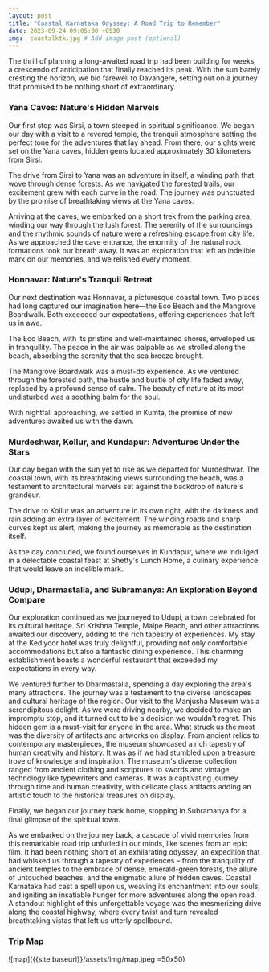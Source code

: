 ```yaml
---
layout: post
title: "Coastal Karnataka Odyssey: A Road Trip to Remember"
date: 2023-09-24 09:05:00 +0530
img:  coastalktk.jpg # Add image post (optional)
---
```


The thrill of planning a long-awaited road trip had been building for weeks, a crescendo of anticipation that finally reached its peak. With the sun barely cresting the horizon, we bid farewell to Davangere, setting out on a journey that promised to be nothing short of extraordinary.

### Yana Caves: Nature's Hidden Marvels

Our first stop was Sirsi, a town steeped in spiritual significance. We began our day with a visit to a revered temple, the tranquil atmosphere setting the perfect tone for the adventures that lay ahead. From there, our sights were set on the Yana caves, hidden gems located approximately 30 kilometers from Sirsi.

The drive from Sirsi to Yana was an adventure in itself, a winding path that wove through dense forests. As we navigated the forested trails, our excitement grew with each curve in the road. The journey was punctuated by the promise of breathtaking views at the Yana caves.

Arriving at the caves, we embarked on a short trek from the parking area, winding our way through the lush forest. The serenity of the surroundings and the rhythmic sounds of nature were a refreshing escape from city life. As we approached the cave entrance, the enormity of the natural rock formations took our breath away. It was an exploration that left an indelible mark on our memories, and we relished every moment. 

### Honnavar: Nature's Tranquil Retreat

Our next destination was Honnavar, a picturesque coastal town. Two places had long captured our imagination here—the Eco Beach and the Mangrove Boardwalk. Both exceeded our expectations, offering experiences that left us in awe.

The Eco Beach, with its pristine and well-maintained shores, enveloped us in tranquility. The peace in the air was palpable as we strolled along the beach, absorbing the serenity that the sea breeze brought.

The Mangrove Boardwalk was a must-do experience. As we ventured through the forested path, the hustle and bustle of city life faded away, replaced by a profound sense of calm. The beauty of nature at its most undisturbed was a soothing balm for the soul.

With nightfall approaching, we settled in Kumta, the promise of new adventures awaited us with the dawn.

### Murdeshwar, Kollur, and Kundapur: Adventures Under the Stars

Our day began with the sun yet to rise as we departed for Murdeshwar. The coastal town, with its breathtaking views surrounding the beach, was a testament to architectural marvels set against the backdrop of nature's grandeur.

The drive to Kollur was an adventure in its own right, with the darkness and rain adding an extra layer of excitement. The winding roads and sharp curves kept us alert, making the journey as memorable as the destination itself.

As the day concluded, we found ourselves in Kundapur, where we indulged in a delectable coastal feast at Shetty's Lunch Home, a culinary experience that would leave an indelible mark.

### Udupi, Dharmastalla, and Subramanya: An Exploration Beyond Compare

Our exploration continued as we journeyed to Udupi, a town celebrated for its cultural heritage. Sri Krishna Temple, Malpe Beach, and other attractions awaited our discovery, adding to the rich tapestry of experiences. My stay at the Kediyoor hotel was truly delightful, providing not only comfortable accommodations but also a fantastic dining experience. This charming establishment boasts a wonderful restaurant that exceeded my expectations in every way.

We ventured further to Dharmastalla, spending a day exploring the area's many attractions. The journey was a testament to the diverse landscapes and cultural heritage of the region. Our visit to the Manjusha Museum was a serendipitous delight. As we were driving nearby, we decided to make an impromptu stop, and it turned out to be a decision we wouldn't regret. This hidden gem is a must-visit for anyone in the area. What struck us the most was the diversity of artifacts and artworks on display. From ancient relics to contemporary masterpieces, the museum showcased a rich tapestry of human creativity and history. It was as if we had stumbled upon a treasure trove of knowledge and inspiration. The museum's diverse collection ranged from ancient clothing and scriptures to swords and vintage technology like typewriters and cameras. It was a captivating journey through time and human creativity, with delicate glass artifacts adding an artistic touch to the historical treasures on display.

Finally, we began our journey back home, stopping in Subramanya for a final glimpse of the spiritual town. 

As we embarked on the journey back, a cascade of vivid memories from this remarkable road trip unfurled in our minds, like scenes from an epic film. It had been nothing short of an exhilarating odyssey, an expedition that had whisked us through a tapestry of experiences – from the tranquility of ancient temples to the embrace of dense, emerald-green forests, the allure of untouched beaches, and the enigmatic allure of hidden caves. Coastal Karnataka had cast a spell upon us, weaving its enchantment into our souls, and igniting an insatiable hunger for more adventures along the open road. A standout highlight of this unforgettable voyage was the mesmerizing drive along the coastal highway, where every twist and turn revealed breathtaking vistas that left us utterly spellbound.

### Trip Map
![map]({{site.baseurl}}/assets/img/map.jpeg =50x50)
